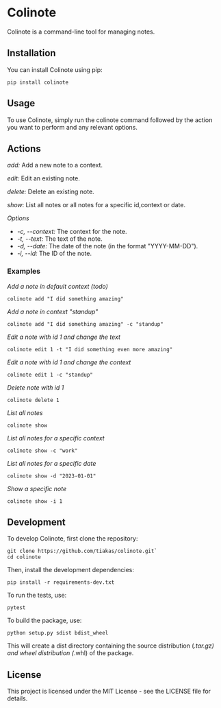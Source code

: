 # Colinote

Colinote is a command-line tool for managing notes.

## Installation

You can install Colinote using pip:

```
pip install colinote
```


## Usage

To use Colinote, simply run the colinote command followed by the action you want to perform and any relevant options.

## Actions
*add:* Add a new note to a context.

*edit:* Edit an existing note.

*delete:* Delete an existing note.

*show*: List all notes or all notes for a specific id,context or date.

*Options*
- *-c, --context:* The context for the note.
- *-t, --text:* The text of the note.
- *-d, --date:* The date of the note (in the format "YYYY-MM-DD").
- *-i, --id:* The ID of the note.

### Examples

*Add a note in default context (todo)*
```
colinote add "I did something amazing"
```

*Add a note in context "standup"*
```
colinote add "I did something amazing" -c "standup"
```

*Edit a note with id 1 and change the text*
```
colinote edit 1 -t "I did something even more amazing"
```

*Edit a note with id 1 and change the context*
```
colinote edit 1 -c "standup"
```

*Delete note with id 1*
```
colinote delete 1
```

*List all notes*
```
colinote show
```

*List all notes for a specific context*
```
colinote show -c "work"
```

*List all notes for a specific date*
```
colinote show -d "2023-01-01"
```

*Show a specific note*
```
colinote show -i 1
```

## Development

To develop Colinote, first clone the repository:
```
git clone https://github.com/tiakas/colinote.git`
cd colinote
```
Then, install the development dependencies:

```
pip install -r requirements-dev.txt
```

To run the tests, use:
```
pytest
```

To build the package, use:
```
python setup.py sdist bdist_wheel
```

This will create a dist directory containing the source distribution (*.tar.gz) and wheel distribution (*.whl) of the package.

## License

This project is licensed under the MIT License - see the LICENSE file for details.
